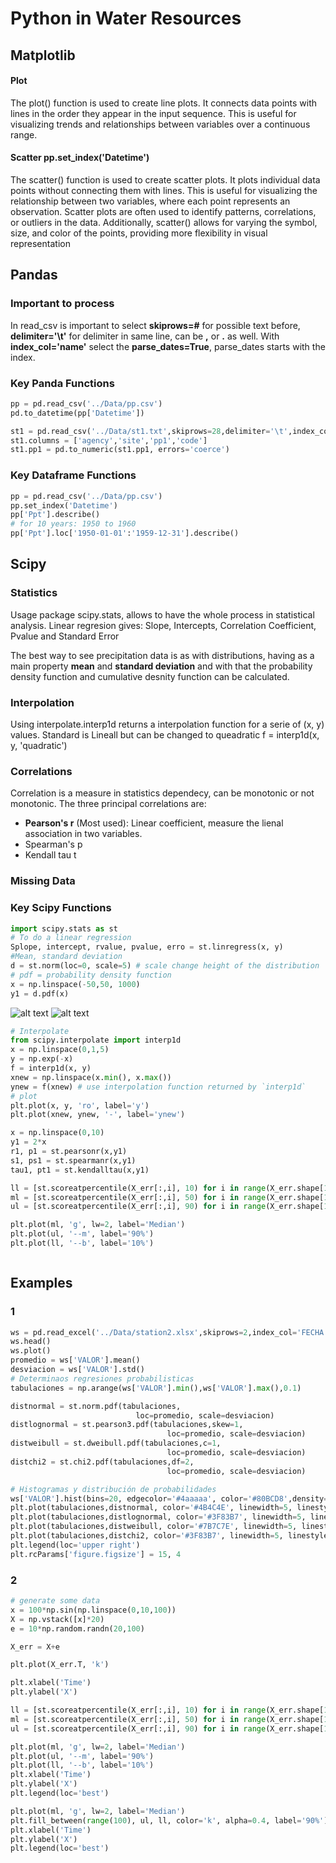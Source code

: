 # Python in Water Resources

## Matplotlib

#### Plot

The plot() function is used to create line plots. It connects data points with lines in the order they appear in the input sequence. This is useful for visualizing trends and relationships between variables over a continuous range.

#### Scatter pp.set_index('Datetime')

The scatter() function is used to create scatter plots. It plots individual data points without connecting them with lines. This is useful for visualizing the relationship between two variables, where each point represents an observation. Scatter plots are often used to identify patterns, correlations, or outliers in the data. Additionally, scatter() allows for varying the symbol, size, and color of the points, providing more flexibility in visual representation

## Pandas

### Important to process

In read_csv is important to select **skiprows=#** for possible text before, **delimiter='\t'** for delimiter in same line, can be **,** or **.** as well.
With **index_col='name'** select the **parse_dates=True**, parse_dates starts with the index.

### Key Panda Functions

```python
pp = pd.read_csv('../Data/pp.csv')
pd.to_datetime(pp['Datetime'])

st1 = pd.read_csv('../Data/st1.txt',skiprows=28,delimiter='\t',index_col='datetime',parse_dates=True)[1:]
st1.columns = ['agency','site','pp1','code']
st1.pp1 = pd.to_numeric(st1.pp1, errors='coerce')
```

### Key Dataframe Functions

```python
pp = pd.read_csv('../Data/pp.csv')
pp.set_index('Datetime')
pp['Ppt'].describe()
# for 10 years: 1950 to 1960
pp['Ppt'].loc['1950-01-01':'1959-12-31'].describe()
```

## Scipy

### Statistics

Usage package scipy.stats, allows to have the whole process in statistical analysis.
Linear regresion gives: Slope, Intercepts, Correlation Coefficient, Pvalue and Standard Error

The best way to see precipitation data is as with distributions, having as a main property **mean** and **standard deviation** and with that the probability density function and cumulative desnity function can be calculated.

### Interpolation

Using interpolate.interp1d returns a interpolation function for a serie of (x, y) values.
Standard is Lineall but can be changed to queadratic
f = interp1d(x, y, 'quadratic')

### Correlations

Correlation is a measure in statistics dependecy, can be monotonic or not monotonic. The three principal correlations are:

- **Pearson's r** (Most used): Linear coefficient, measure the lienal association in two variables.
- Spearman's p
- Kendall tau t

### Missing Data

### Key Scipy Functions

```python
import scipy.stats as st
# To do a linear regression
Splope, intercept, rvalue, pvalue, erro = st.linregress(x, y)
#Mean, standard deviation
d = st.norm(loc=0, scale=5) # scale change height of the distribution
# pdf = probability density function
x = np.linspace(-50,50, 1000)
y1 = d.pdf(x)
```

![alt text](images/pdf.png)
![alt text](images/cdf.png)

```python
# Interpolate
from scipy.interpolate import interp1d
x = np.linspace(0,1,5)
y = np.exp(-x)
f = interp1d(x, y)
xnew = np.linspace(x.min(), x.max())
ynew = f(xnew) # use interpolation function returned by `interp1d`
# plot
plt.plot(x, y, 'ro', label='y')
plt.plot(xnew, ynew, '-', label='ynew')
```

```python
x = np.linspace(0,10)
y1 = 2*x
r1, p1 = st.pearsonr(x,y1)
s1, ps1 = st.spearmanr(x,y1)
tau1, pt1 = st.kendalltau(x,y1)
```

```python
ll = [st.scoreatpercentile(X_err[:,i], 10) for i in range(X_err.shape[1])] # 10th percentile
ml = [st.scoreatpercentile(X_err[:,i], 50) for i in range(X_err.shape[1])] # 50th percentile
ul = [st.scoreatpercentile(X_err[:,i], 90) for i in range(X_err.shape[1])] # 90th percentile

plt.plot(ml, 'g', lw=2, label='Median')
plt.plot(ul, '--m', label='90%')
plt.plot(ll, '--b', label='10%')
```

```python

```

## Examples

### 1

```python
ws = pd.read_excel('../Data/station2.xlsx',skiprows=2,index_col='FECHA',parse_dates=True)
ws.head()
ws.plot()
promedio = ws['VALOR'].mean()
desviacion = ws['VALOR'].std()
# Determinaos regresiones probabilisticas
tabulaciones = np.arange(ws['VALOR'].min(),ws['VALOR'].max(),0.1)

distnormal = st.norm.pdf(tabulaciones,
                            loc=promedio, scale=desviacion)
distlognormal = st.pearson3.pdf(tabulaciones,skew=1,
                                   loc=promedio, scale=desviacion)
distweibull = st.dweibull.pdf(tabulaciones,c=1,
                                   loc=promedio, scale=desviacion)
distchi2 = st.chi2.pdf(tabulaciones,df=2,
                                   loc=promedio, scale=desviacion)

# Histogramas y distribución de probabilidades
ws['VALOR'].hist(bins=20, edgecolor='#4aaaaa', color='#80BCD8',density=True)
plt.plot(tabulaciones,distnormal, color='#4B4C4E', linewidth=5, linestyle='--',label='Dist Normal')
plt.plot(tabulaciones,distlognormal, color='#3F83B7', linewidth=5, linestyle='--', label='Dist Lognormal')
plt.plot(tabulaciones,distweibull, color='#7B7C7E', linewidth=5, linestyle='-.', label='Dist Weibull')
plt.plot(tabulaciones,distchi2, color='#3F83B7', linewidth=5, linestyle=':', label='Dis Chi2')
plt.legend(loc='upper right')
plt.rcParams['figure.figsize'] = 15, 4
```

### 2

```python
# generate some data
x = 100*np.sin(np.linspace(0,10,100))
X = np.vstack([x]*20)
e = 10*np.random.randn(20,100)

X_err = X+e

plt.plot(X_err.T, 'k')

plt.xlabel('Time')
plt.ylabel('X')

ll = [st.scoreatpercentile(X_err[:,i], 10) for i in range(X_err.shape[1])] # 10th percentile
ml = [st.scoreatpercentile(X_err[:,i], 50) for i in range(X_err.shape[1])] # 50th percentile
ul = [st.scoreatpercentile(X_err[:,i], 90) for i in range(X_err.shape[1])] # 90th percentile

plt.plot(ml, 'g', lw=2, label='Median')
plt.plot(ul, '--m', label='90%')
plt.plot(ll, '--b', label='10%')
plt.xlabel('Time')
plt.ylabel('X')
plt.legend(loc='best')

plt.plot(ml, 'g', lw=2, label='Median')
plt.fill_between(range(100), ul, ll, color='k', alpha=0.4, label='90%')
plt.xlabel('Time')
plt.ylabel('X')
plt.legend(loc='best')
```

